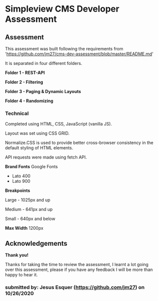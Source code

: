 Simpleview CMS Developer Assessment
======

Assessment
------
This assessment was built following the requirements from 'https://github.com/jm27/cms-dev-assessment/blob/master/README.md'

It is separated in four different folders.

**Folder 1 - REST-API**

**Folder 2 - Filtering**

**Folder 3 - Paging & Dynamic Layouts**

**Folder 4 - Randomizing**

### Technical
Completed using HTML, CSS, JavaScript (vanilla JS). 

Layout was set using CSS GRID.

Normalize.CSS is used to provide better cross-browser
consistency in the default styling of HTML elements.

API requests were made using fetch API.

**Brand Fonts**
Google Fonts
* Lato 400
* Lato 900

**Breakpoints**

Large - 1025px and up

Medium - 641px and up

Small - 640px and below

**Max Width**
1200px

Acknowledgements
------
**Thank you!**

Thanks for taking the time to review the assessment, I learnt a lot going over this assessment, please if you have any feedback I will be more than happy to hear it. 

### submitted by: Jesus Esquer (https://github.com/jm27) on 10/26/2020 